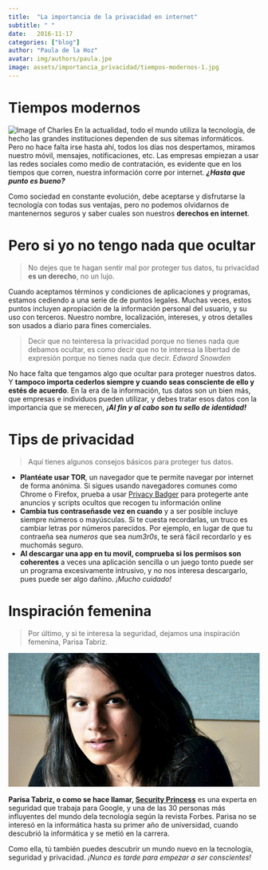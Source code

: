 ```yaml
---
title:  "La importancia de la privacidad en internet"
subtitle: " "
date:   2016-11-17 
categories: ["blog"]
author: "Paula de la Hoz"
avatar: img/authors/paula.jpe
image: assets/importancia_privacidad/tiempos-modernos-1.jpg
---
```

# Tiempos modernos
![Image of Charles](http://www.elpelicultista.com/wp-content/uploads/2015/04/tiempos-modernos-1.jpg)
En la actualidad, todo el mundo utiliza la tecnología, de hecho las grandes instituciones dependen de sus sitemas informáticos. 
Pero no hace falta irse hasta ahí, todos los días nos despertamos, miramos nuestro móvil, mensajes, notificaciones, etc. Las 
empresas empiezan a usar las redes sociales como medio de contratación, es evidente que en los tiempos que corren, nuestra 
información corre por internet. **_¿Hasta que punto es bueno?_**

Como sociedad en constante evolución, debe aceptarse y disfrutarse la tecnología con todas sus ventajas, pero no podemos olvidarnos 
de mantenernos seguros y saber cuales son nuestros **derechos en internet**. 

# Pero si yo no tengo nada que ocultar
> No dejes que te hagan sentir mal por proteger tus datos, tu privacidad **es un derecho**, no un lujo.

Cuando aceptamos términos y condiciones de aplicaciones y programas, estamos cediendo a una serie de de puntos legales. Muchas veces, 
estos puntos incluyen apropiación de la información personal del usuario, y su uso con terceros. Nuestro nombre, localización, 
intereses, y otros detalles son usados a diario para fines comerciales.

> Decir que no teinteresa la privacidad porque no tienes nada que debamos ocultar, es como decir que no te interesa la libertad de expresión porque no tienes nada que decir. _Edward Snowden_

No hace falta que tengamos algo que ocultar para proteger nuestros datos. Y **tampoco importa cederlos siempre y cuando seas consciente de 
ello y estés de acuerdo**. En la era de la información, tus datos son un bien más, que empresas e individuos pueden utilizar, y debes 
tratar esos datos con la importancia que se merecen, **_¡Al fin y al cabo son tu sello de identidad!_**

# Tips de privacidad
> Aquí tienes algunos consejos básicos para proteger tus datos. 

- **Plantéate usar TOR**, un navegador que te permite navegar por internet de forma anónima. Si sigues usando navegadores comunes como Chrome o Firefox, prueba a usar [Privacy Badger](https://www.eff.org/es/privacybadger) para protegerte ante anuncios y scripts ocultos que recogen tu información online
- **Cambia tus contraseñasde vez en cuando** y a ser posible incluye siempre números o mayúsculas. Si te cuesta recordarlas, un truco es cambiar letras por números parecidos. Por ejemplo, en lugar de que tu contraeña sea _numeros_ que sea _num3r0s_, te será fácil recordarlo y es muchomás seguro. 
- **Al descargar una app en tu movil, comprueba si los permisos son coherentes** a veces una aplicación sencilla o un juego tonto puede ser un programa excesivamente intrusivo, y no nos interesa descargarlo, pues puede ser algo dañino. _¡Mucho cuidado!_

# Inspiración femenina
> Por último, y si te interesa la seguridad, dejamos una inspiración femenina, Parisa Tabriz.

![Parisa](assets/importancia_privacidad/pt01.1800x960.jpg)

**Parisa Tabriz, o como se hace llamar, [Security Princess](https://twitter.com/laparisa?lang=es)** es una experta en seguridad que trabaja para Google, y una de las 30 personas 
más influyentes del mundo dela tecnología según la revista Forbes. Parisa no se interesó en la informática hasta su primer año de universidad, 
cuando descubrió la informática y se metió en la carrera.  

Como ella, tú también puedes descubrir un mundo nuevo en la tecnología, seguridad y privacidad. _¡Nunca es tarde para empezar a ser conscientes!_
